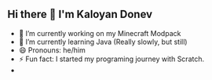 ## Hi there 👋 I'm Kaloyan Donev
- 🔭 I’m currently working on my Minecraft Modpack
- 🌱 I’m currently learning Java (Really slowly, but still)
- 😄 Pronouns: he/him
- ⚡ Fun fact: I started my programing journey with Scratch.
- <!-- 👯 I’m looking to collaborate on 
- <!--🤔 I’m looking for help with ... -->
